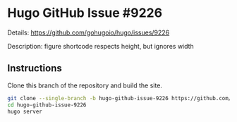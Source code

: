 # Hugo GitHub Issue #9226

Details: <https://github.com/gohugoio/hugo/issues/9226>

Description: figure shortcode respects height, but ignores width

## Instructions

Clone this branch of the repository and build the site.

```bash
git clone --single-branch -b hugo-github-issue-9226 https://github.com/jmooring/hugo-testing hugo-github-issue-9226
cd hugo-github-issue-9226
hugo server
```
